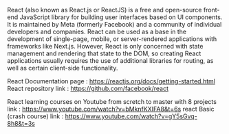React (also known as React.js or ReactJS) is a free and open-source front-end JavaScript library for building user interfaces based on UI components. It is maintained by Meta (formerly Facebook) and a community of individual developers and companies. React can be used as a base in the development of single-page, mobile, or server-rendered applications with frameworks like Next.js. However, React is only concerned with state management and rendering that state to the DOM, so creating React applications usually requires the use of additional libraries for routing, as well as certain client-side functionality.

React Documentation page : https://reactjs.org/docs/getting-started.html
React repository link    : https://github.com/facebook/react


React learning courses on Youtube
from scretch to master with 8 projects  link :  https://www.youtube.com/watch?v=bMknfKXIFA8&t=6s
react Basic (crash course)  link : https://www.youtube.com/watch?v=gY5sGvq-8h8&t=3s
